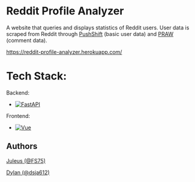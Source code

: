 # Reddit Profile Analyzer

A website that queries and displays statistics of Reddit users. User data is scraped from Reddit through [PushShift](https://pushshift.io/) (basic user data) and [PRAW](https://praw.readthedocs.io/en/stable/index.html) (comment data).

https://reddit-profile-analyzer.herokuapp.com/

# Tech Stack:
Backend:
* [![FastAPI][FastAPI]][Fast-url]

Frontend: 
* [![Vue][Vue.js]][Vue-url]

## Authors
[Juleus (@FS75)](https://github.com/FS75)

[Dylan (@dsja612)](https://github.com/dsja612)

[Vue.js]: https://img.shields.io/badge/Vue.js-35495E?style=for-the-badge&logo=vuedotjs&logoColor=4FC08D
[Vue-url]: https://vuejs.org/
[FastAPI]: https://img.shields.io/badge/FastAPI-005571?style=for-the-badge&logo=fastapi
[Fast-url]: https://fastapi.tiangolo.com/
